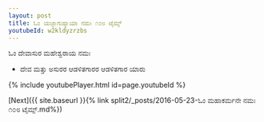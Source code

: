 ```yaml
---
layout: post
title: ಓಂ ಯಜ್ಞಾಗುಹ್ಯಾಯಾ ನಮಃ ೧೦೮ ಟೈಮ್ಸ್
youtubeId: w2kldyzrzbs
---
```

 
 
 ಓಂ ದೇವಾಸುರ ಮಹೇಶ್ವರಾಯ ನಮಃ  
 
 -  ದೇವ ಮತ್ತು ಅಸುರರ ಆಡಳಿತಗಾರರ ಆಡಳಿತಗಾರ ಯಾರು 
 
  
 
  
 
 
 
 
 
 


{% include youtubePlayer.html id=page.youtubeId %}
 
[Next]({{ site.baseurl }}{% link  split2/_posts/2016-05-23-ಓಂ ಮಹಾಕರ್ಮನೇ ನಮಃ ೧೦೮ ಟೈಮ್ಸ್.md%})
 
